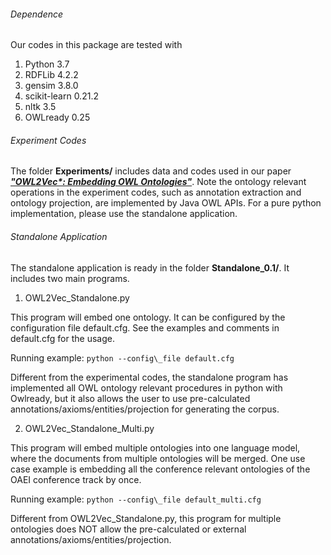 ###### Dependence 
Our codes in this package are tested with
1. Python 3.7
2. RDFLib 4.2.2
3. gensim 3.8.0
4. scikit-learn 0.21.2
5. nltk 3.5
6. OWLready 0.25

###### Experiment Codes
The folder **Experiments/** includes data and codes used in our paper [***"OWL2Vec\*: Embedding OWL Ontologies"***](https://arxiv.org/abs/2009.14654). 
Note the ontology relevant operations in the experiment codes, such as annotation extraction and ontology projection, are implemented by Java OWL APIs.
For a pure python implementation, please use the standalone application.

###### Standalone Application
The standalone application is ready in the folder **Standalone\_0.1/**. It includes two main programs.

1. OWL2Vec\_Standalone.py

This program will embed one ontology. It can be configured by the configuration file default.cfg. See the examples and comments in default.cfg for the usage.

Running example: ```python --config\_file default.cfg```

Different from the experimental codes, the standalone program has implemented all OWL ontology relevant procedures in python with Owlready, but it also allows the user to use pre-calculated annotations/axioms/entities/projection for generating the corpus. 

2. OWL2Vec\_Standalone_Multi.py

This program will embed multiple ontologies into one language model, where the documents from multiple ontologies will be merged. 
One use case example is embedding all the conference relevant ontologies of the OAEI conference track by once.

Running example: ```python --config\_file default_multi.cfg```

Different from OWL2Vec\_Standalone.py, this program for multiple ontologies does NOT allow the pre-calculated or external annotations/axioms/entities/projection.


